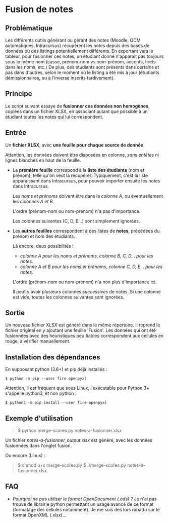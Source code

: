 Fusion de notes
===============

Problématique
-------------
Les différents outils générant ou gérant des notes (Moodle, QCM automatiques, Intracursus) récupèrent les notes depuis des bases de données ou des listings potentiellement différents.
En exportant vers le tableur, pour fusionner ces notes, un étudiant donné n'apparait pas toujours sous le même nom (casse, prénom-nom vs nom-prénom, accents, tirets dans les noms, etc.)
De plus, des étudiants sont présents dans certains et pas dans d'autres, selon le moment où le listing a été mis à jour (étudiants démissionnaires, ou à l'inverse inscrits tardivement).

Principe
--------
Le script suivant essaye de **fusionner ces données non homogènes**, copiées dans un fichier XLSX, en associant autant que possible à un étudiant toutes les notes qui lui correspondent.


Entrée
------
Un **fichier XLSX**, avec **une feuille pour chaque source de donnée**.

Attention, les données doivent être disposées en colonne, *sans entêtes* ni lignes blanches en haut de la feuille.

*   La **première feuille** correspond à la **liste des étudiants** (nom et prénom), telle qu'on veut la récupérer. 
    Typiquement, c'est la liste apparaissant dans Intracursus, pour pouvoir importer ensuite les notes dans Intracursus.

    Les *noms et prénoms* doivent être dans la *colonne A*, ou éventuellement les *colonnes A et B*.

    L'ordre (prénom-nom ou nom-prénom) n'a pas d'importance.

    Les colonnes suivantes (C, D, E...) sont simplement ignorées.

*   Les **autres feuilles** correspondent à des listes de **notes**, précédées du prénom et nom des étudiants.

    Là encore, deux possibilités :
    - *colonne A pour les noms et prénoms*, *colonne B, C, D... pour les notes*.
    - *colonne A et B pour les noms et prénoms*, *colonne C, D, E... pour les notes*.

    L'ordre (prénom-nom ou nom-prénom) n'a non plus d'importance ici.

    Il peut y avoir plusieurs colonnes *successives* de notes.
    Si une colonne est vide, toutes les colonnes suivantes sont ignorées.


Sortie
------

Un nouveau fichier XLSX est généré dans le même répertoire.
Il reprend le fichier original en y ajoutant une feuille 'Fusion'.
Les données qui ont été fusionnées avec des heuristiques peu fiables correspondent aux cellules en rouge, à vérifier manuellement.


Installation des dépendances
----------------------------
En supposant python (3.6+) et pip déjà installés :

    $ python -m pip --user fire openpyxl

Attention, il est fréquent que sous Linux, l'exécutable pour Python 3+ 
s'appelle python3, et non python :

    $ python3 -m pip install --user fire openpyxl


Exemple d'utilisation
---------------------

> $ python merge-scores.py notes-a-fusionner.xlsx

Un fichier *notes-a-fusionner_output.xlsx* est généré, avec les données fusionnées dans l'onglet fusion.

Ou encore (Linux) :
> $ chmod u+x merge-scores.py
> $ ./merge-scores.py notes-a-fusionner.xlsx


FAQ
---
*   *Pourquoi ne pas utiliser le format OpenDocument (.ods) ?*
    Je n'ai pas trouvé de librairie python permettant un usage avancé de ce format (formatage des cellules notamment).
    Je me suis dès lors rabattu sur le format OpenXML (.xlsx)...


